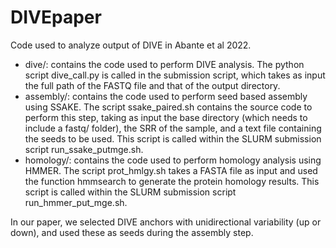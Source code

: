 # DIVEpaper
Code used to analyze output of DIVE in Abante et al 2022.

- dive/: contains the code used to perform DIVE analysis. The python script dive_call.py is called in the submission script, which takes as input the full path of the FASTQ file and that of the output directory.
- assembly/: contains the code used to perform seed based assembly using SSAKE. The script ssake_paired.sh contains the source code to perform this step, taking as input the base directory (which needs to include a fastq/ folder), the SRR of the sample, and a text file containing the seeds to be used. This script is called within the SLURM submission script run_ssake_putmge.sh.
- homology/: contains the code used to perform homology analysis using HMMER. The script prot_hmlgy.sh takes a FASTA file as input and used the function hmmsearch to generate the protein homology results. This script is called within the SLURM submission script run_hmmer_put_mge.sh.

In our paper, we selected DIVE anchors with unidirectional variability (up or down), and used these as seeds during the assembly step.
